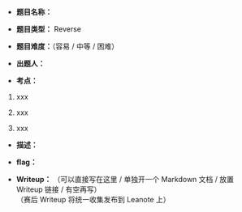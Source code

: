 * **题目名称：**

* **题目类型：** Reverse

* **题目难度：**（容易 / 中等 / 困难）

* **出题人：**

* **考点：**  

1. xxx

2. xxx

3. xxx

* **描述：**  

* **flag：**

* **Writeup：** （可以直接写在这里 / 单独开一个 Markdown 文档 / 放置 Writeup 链接 / 有空再写）  
（赛后 Writeup 将统一收集发布到 Leanote 上）

